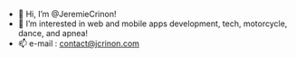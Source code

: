 - 👋 Hi, I’m @JeremieCrinon!
- 👀 I’m interested in web and mobile apps development, tech, motorcycle, dance, and apnea! 
- 📫 e-mail : contact@jcrinon.com

<!---
JeremieCrinon/JeremieCrinon is a ✨ special ✨ repository because its `README.md` (this file) appears on your GitHub profile.
You can click the Preview link to take a look at your changes.
--->
